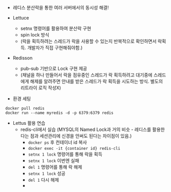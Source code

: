 * 레디스 분산락을 통한 여러 서버에서의 동시성 해결!

* Lettuce
  * setnx 명령어를 활용하여 분산락 구현
  * spin lock 방식 
  * (락을 획득하려는 스레드가 락을 사용할 수 있는지 반복적으로 확인하면서 락획득. 개발자가 직접 구현해줘야함.)
* Redisson
  * pub-sub 기반으로 Lock 구현 제공 
  * (채널을 하나 만들어서 락을 점유중인 스레드가 락 획득하려고 대기중에 스레드에게 해제를 알려주면 안내를 받은 스레드가 락 획득을 시도하는 방식. 별도의 리트라이 로직 작성X)

* 환경 세팅
```
docker pull redis
docker run --name myredis -d -p 6379:6379 redis

```

* Lettus 활용 연습
  * redis-cli에서 실습 (MYSQL의 Named Lock과 거의 비슷 - 레디스를 활용한다는 점과 세션관리에 신경을 안써도 된다는 차이점이 있음.)
    * ```docker ps``` 후 컨테이너 id 복사
    * ```docker exec -it {container id} redis-cli```
    * ```setnx 1 lock``` 명령어를 통해 락을 획득
    * ```setnx 1 lock``` 이번엔 실패
    * ```del 1``` 명령어를 통해 락 해제
    * ```setnx 1 lock``` 성공
    * ```del 1``` 다시 해제
    * 